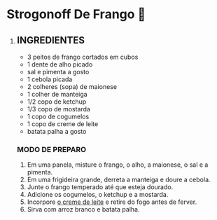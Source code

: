 # Strogonoff De Frango :chicken:

1. ## INGREDIENTES

   - 3 peitos de frango cortados em cubos
   - 1 dente de alho picado
   - sal e pimenta a gosto
   - 1 cebola picada
   - 2 colheres (sopa) de maionese
   - 1 colher de manteiga
   - 1/2 copo de ketchup
   - 1/3 copo de mostarda
   - 1 copo de cogumelos
   - 1 copo de creme de leite
   - batata palha a gosto

   

   ### MODO DE PREPARO

   1. Em uma panela, misture o frango, o alho, a maionese, o sal e a pimenta.
   2. Em uma frigideira grande, derreta a manteiga e doure a cebola.
   3. Junte o frango temperado até que esteja dourado.
   4. Adicione os cogumelos, o ketchup e a mostarda.
   5. Incorpore [o creme de leite](https://blog.tudogostoso.com.br/dicas-de-cozinha/creme-de-leite-fresco-caseiro-de-caixinha-e-mais/) e retire do fogo antes de ferver.
   6. Sirva com arroz branco e batata palha.
